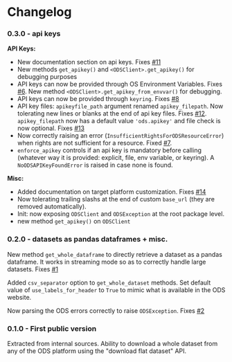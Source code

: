 # Changelog

### 0.3.0 -  api keys

**API Keys:**

 - New documentation section on api keys. Fixes [#11](https://github.com/smarie/python-odsclient/issues/11)
 - New methods `get_apikey()` and `<ODSClient>.get_apikey()` for debugging purposes
 - API keys can now be provided through OS Environment Variables. Fixes [#6](https://github.com/smarie/python-odsclient/issues/6). New method `<ODSClient>.get_apikey_from_envvar()` for debugging.
 - API keys can now be provided through `keyring`. Fixes [#8](https://github.com/smarie/python-odsclient/issues/8)
 - API key files: `apikeyfile_path` argument renamed `apikey_filepath`. Now tolerating new lines or blanks at the end of api key files. Fixes [#12](https://github.com/smarie/python-odsclient/issues/12). `apikey_filepath` now has a default value `'ods.apikey'` and file check is now optional. Fixes [#13](https://github.com/smarie/python-odsclient/issues/13)
 - Now correctly raising an error (`InsufficientRightsForODSResourceError`) when rights are not sufficient for a resource. Fixed [#7](https://github.com/smarie/python-odsclient/issues/7).
 - `enforce_apikey` controls if an api key is mandatory before calling (whatever way it is provided: explicit, file, env variable, or keyring). A `NoODSAPIKeyFoundError` is raised in case none is found.

**Misc:**

 - Added documentation on target platform customization. Fixes [#14](https://github.com/smarie/python-odsclient/issues/14)
 - Now tolerating trailing slashs at the end of custom `base_url` (they are removed automatically).
 - Init: now exposing `ODSClient` and `ODSException` at the root package level.
 - new method `get_apikey()` on `ODSClient`

### 0.2.0 - datasets as pandas dataframes + misc.

New method `get_whole_dataframe` to directly retrieve a dataset as a pandas dataframe. It works in streaming mode so as to correctly handle large datasets. Fixes [#1](https://github.com/smarie/python-odsclient/issues/1) 

Added `csv_separator` option to `get_whole_dataset` methods. Set default value of `use_labels_for_header` to `True` to mimic what is available in the ODS website.

Now parsing the ODS errors correctly to raise `ODSException`. Fixes [#2](https://github.com/smarie/python-odsclient/issues/2) 

### 0.1.0 - First public version

Extracted from internal sources. Ability to download a whole dataset from any of the ODS platform using the "download flat dataset" API.
